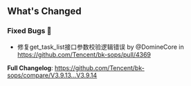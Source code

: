 <!-- Release notes generated using configuration in .github/release.yml at V3.6.X -->

## What's Changed
### Fixed Bugs 👾
* 修复get_task_list接口参数校验逻辑错误 by @DomineCore in https://github.com/Tencent/bk-sops/pull/4369


**Full Changelog**: https://github.com/Tencent/bk-sops/compare/V3.9.13...V3.9.14